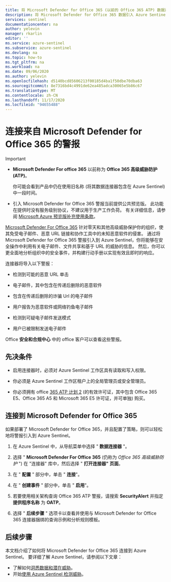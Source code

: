```yaml
---
title: 将 Microsoft Defender for Office 365 (以前的 Office 365 ATP) 数据连接到 Azure Sentinel |Microsoft Docs
description: 将 Microsoft Defender for Office 365 数据引入 Azure Sentinel，以获得可见性并生成自动响应方案。
services: sentinel
documentationcenter: na
author: yelevin
manager: rkarlin
editor: ''
ms.service: azure-sentinel
ms.subservice: azure-sentinel
ms.devlang: na
ms.topic: how-to
ms.tgt_pltfrm: na
ms.workload: na
ms.date: 09/06/2020
ms.author: yelevin
ms.openlocfilehash: d5140bcd85606213f00185d4ba1f50dbe70dba63
ms.sourcegitcommit: 8e7316bd4c4991de62ea485adca30065e5b86c67
ms.translationtype: MT
ms.contentlocale: zh-CN
ms.lasthandoff: 11/17/2020
ms.locfileid: "94655488"
---
```

# <a name="connect-alerts-from-microsoft-defender-for-office-365"></a>连接来自 Microsoft Defender for Office 365 的警报 

> [!IMPORTANT]
>
> - **Microsoft Defender For office 365** 以前称为 **Office 365 高级威胁防护 (ATP)**。
>
>     你可能会看到产品中仍在使用旧名称 (将其数据连接器包含在 Azure Sentinel) 中一段时间。
>
> - 引入 Microsoft Defender for Office 365 警报当前提供公共预览版。 此功能在提供时没有服务级别协议，不建议用于生产工作负荷。 有关详细信息，请参阅 [Microsoft Azure 预览版补充使用条款](https://azure.microsoft.com/support/legal/preview-supplemental-terms/)。
 
[Microsoft Defender For Office 365](/office365/servicedescriptions/office-365-advanced-threat-protection-service-description) 针对零天和其他高级威胁保护你的组织，使其免受电子邮件、恶意 URL 链接和协作工具中的未知恶意软件的侵害。 通过将 Microsoft Defender for Office 365 警报引入到 Azure Sentinel，你将能够在安全操作中利用有关电子邮件、文件共享和基于 URL 的威胁的信息。 然后，你可以更全面地分析组织中的安全事件，并构建行动手册以实现有效且即时的响应。

连接器将导入以下警报：

- 检测到可能的恶意 URL 单击 

- 电子邮件，其中包含在传递后删除的恶意软件

- 包含在传递后删除的诈骗 Url 的电子邮件 

- 用户报告为恶意软件或网络钓鱼电子邮件 

- 检测到可疑电子邮件发送模式 

- 用户已被限制发送电子邮件 

Office **安全和合规中心** 中的 office 客户可以查看这些警报。

## <a name="prerequisites"></a>先决条件

- 启用连接器时，必须对 Azure Sentinel 工作区具有读取和写入权限。

- 你必须是 Azure Sentinel 工作区租户上的全局管理员或安全管理员。

- 你必须拥有 office [365 ATP 计划 2](/microsoft-365/security/office-365-security/office-365-atp#office-365-atp-plan-1-and-plan-2) (的有效许可证，其中包含 Office 365 E5、Office 365 A5 和 Microsoft 365 E5 许可证，并可单独) 购买。 

## <a name="connect-to-microsoft-defender-for-office-365"></a>连接到 Microsoft Defender for Office 365

如果部署了 Microsoft Defender for Office 365，并且配置了策略，则可以轻松地将警报引入到 Azure Sentinel。

1. 在 Azure Sentinel 中，从导航菜单中选择 " **数据连接器** "。

1. 选择 " **Microsoft Defender For Office 365** (仍称为 *Office 365 高级威胁防护* ") 在 "连接器" 库中，然后选择 " **打开连接器" 页面**。

1. 在 " **配置** " 部分中，单击 " **连接**"。 

1. 在 " **创建事件** " 部分中，单击 " **启用**"。

1. 若要使用相关架构查询 Office 365 ATP 警报，请搜索 **SecurityAlert** 并指定 **提供程序名称** 为 **OATP**。

1. 选择 " **后续步骤** " 选项卡以查看并使用与 Microsoft Defender for Office 365 连接器捆绑的查询示例和分析规则模板。

## <a name="next-steps"></a>后续步骤

本文档介绍了如何将 Microsoft Defender for Office 365 连接到 Azure Sentinel。 要详细了解 Azure Sentinel，请参阅以下文章：
- 了解如何[洞悉数据和潜在威胁](quickstart-get-visibility.md)。
- 开始[使用 Azure Sentinel 检测威胁](./tutorial-detect-threats-built-in.md)。